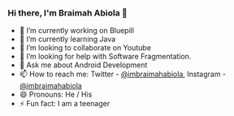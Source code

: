 ### Hi there, I'm Braimah Abiola 👋

- 🔭 I’m currently working on Bluepill
- 🌱 I’m currently learning Java
- 👯 I’m looking to collaborate on Youtube
- 🤔 I’m looking for help with Software Fragmentation.
- 💬 Ask me about Android Development
- 📫 How to reach me: Twitter - [@imbraimahabiola]('https://www.twitter.com/imbraimahabiola'), Instagram - [@imbraimahabiola]('https://www.instagram.com/imbraimahabiola')
- 😄 Pronouns: He / His
- ⚡ Fun fact: I am a teenager



